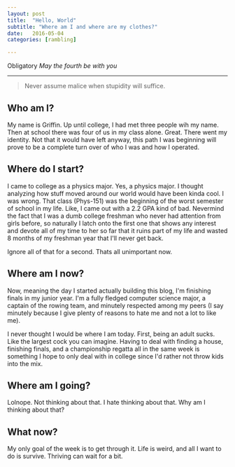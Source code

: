 ```yaml
---
layout: post
title:  "Hello, World"
subtitle: "Where am I and where are my clothes?"
date:   2016-05-04 
categories: [rambling]

---
```


Obligatory *May the fourth be with you*

___


> Never assume malice when stupidity will suffice.

## Who am I?

My name is Griffin. Up until college, I had met three people wih my name. Then at school there was four of us in my class alone. Great. There went my identity. Not that it would have left anyway, this path I was beginning will prove to be a complete turn over of who I was and how I operated. 

## Where do I start?

I came to college as a physics major. Yes, a physics major. I thought analyzing how stuff moved around our world would have been kinda cool. I was wrong. That class (Phys-151) was the beginning of the worst semester of school in my life. Like, I came out with a 2.2 GPA kind of bad. Nevermind the fact that I was a dumb college freshman who never had attention from girls before, so naturally I latch onto the first one that shows any interest and devote all of my time to her so far that it ruins part of my life and wasted 8 months of my freshman year that I'll never get back.

Ignore all of that for a second. Thats all unimportant now. 

## Where am I now?

Now, meaning the day I started actually building this blog, I'm finishing finals in my junior year. I'm a fully fledged computer science major, a captain of the rowing team, and minutely respected among my peers (I say minutely because I give plenty of reasons to hate me and not a lot to like me).

I never thought I would be where I am today. First, being an adult sucks. Like the largest cock you can imagine. Having to deal with finding a house, finishing finals, and a championship regatta all in the same week is something I hope to only deal with in college since I'd rather not throw kids into the mix. 

## Where am I going?

Lolnope. Not thinking about that. I hate thinking about that. Why am I thinking about that?

## What now?

My only goal of the week is to get through it. Life is weird, and all I want to do is survive. Thriving can wait for a bit. 




